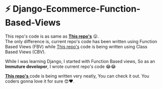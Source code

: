 # ⚡️ Django-Ecommerce-Function-Based-Views

This repo's code is as same as <a href="https://github.com/Nisarg1112/Django-Ecommerce-Website">**This repo's**</a> 😛.<br>
The only difference is, current repo's code has been written using Function Based Views (FBV) while <a href="https://github.com/Nisarg1112/Django-Ecommerce-Website">This repo's</a> code is being written using Class Based Views (CBV).

While I was learning Django, I started with Function Based views, So as an **Immuture developer**, I wrote current repo's code 😂😂

<a href="https://github.com/Nisarg1112/Django-Ecommerce-Website">**This repo's** </a>code is being written very neatly, You can check it out. You coders gonna love it for sure 😍❤️️.
